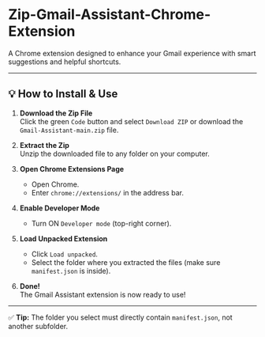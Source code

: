 # Zip-Gmail-Assistant-Chrome-Extension

A Chrome extension designed to enhance your Gmail experience with smart suggestions and helpful shortcuts.

---

## 💡 How to Install & Use

1. **Download the Zip File**  
   Click the green `Code` button and select `Download ZIP` or download the `Gmail-Assistant-main.zip` file.

2. **Extract the Zip**  
   Unzip the downloaded file to any folder on your computer.

3. **Open Chrome Extensions Page**  
   - Open Chrome.
   - Enter `chrome://extensions/` in the address bar.

4. **Enable Developer Mode**  
   - Turn ON `Developer mode` (top-right corner).

5. **Load Unpacked Extension**  
   - Click `Load unpacked`.
   - Select the folder where you extracted the files (make sure `manifest.json` is inside).

6. **Done!**  
   The Gmail Assistant extension is now ready to use!

---

✅ **Tip:** The folder you select must directly contain `manifest.json`, not another subfolder.
